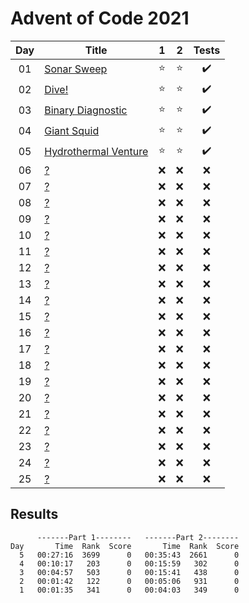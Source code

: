 # Advent of Code 2021

| Day | Title                                                       |   1    |   2    |       Tests        |
| :-: | ----------------------------------------------------------- | :----: | :----: | :----------------: |
| 01  | [Sonar Sweep](https://adventofcode.com/2021/day/1)          | :star: | :star: | :heavy_check_mark: |
| 02  | [Dive!](https://adventofcode.com/2021/day/2)                | :star: | :star: | :heavy_check_mark: |
| 03  | [Binary Diagnostic](https://adventofcode.com/2021/day/3)    | :star: | :star: | :heavy_check_mark: |
| 04  | [Giant Squid](https://adventofcode.com/2021/day/4)          | :star: | :star: | :heavy_check_mark: |
| 05  | [Hydrothermal Venture](https://adventofcode.com/2021/day/5) | :star: | :star: | :heavy_check_mark: |
| 06  | [?](https://adventofcode.com/2021/day/6)                    |  :x:   |  :x:   |        :x:         |
| 07  | [?](https://adventofcode.com/2021/day/7)                    |  :x:   |  :x:   |        :x:         |
| 08  | [?](https://adventofcode.com/2021/day/8)                    |  :x:   |  :x:   |        :x:         |
| 09  | [?](https://adventofcode.com/2021/day/9)                    |  :x:   |  :x:   |        :x:         |
| 10  | [?](https://adventofcode.com/2021/day/10)                   |  :x:   |  :x:   |        :x:         |
| 11  | [?](https://adventofcode.com/2021/day/11)                   |  :x:   |  :x:   |        :x:         |
| 12  | [?](https://adventofcode.com/2021/day/12)                   |  :x:   |  :x:   |        :x:         |
| 13  | [?](https://adventofcode.com/2021/day/13)                   |  :x:   |  :x:   |        :x:         |
| 14  | [?](https://adventofcode.com/2021/day/14)                   |  :x:   |  :x:   |        :x:         |
| 15  | [?](https://adventofcode.com/2021/day/15)                   |  :x:   |  :x:   |        :x:         |
| 16  | [?](https://adventofcode.com/2021/day/16)                   |  :x:   |  :x:   |        :x:         |
| 17  | [?](https://adventofcode.com/2021/day/17)                   |  :x:   |  :x:   |        :x:         |
| 18  | [?](https://adventofcode.com/2021/day/18)                   |  :x:   |  :x:   |        :x:         |
| 19  | [?](https://adventofcode.com/2021/day/19)                   |  :x:   |  :x:   |        :x:         |
| 20  | [?](https://adventofcode.com/2021/day/20)                   |  :x:   |  :x:   |        :x:         |
| 21  | [?](https://adventofcode.com/2021/day/21)                   |  :x:   |  :x:   |        :x:         |
| 22  | [?](https://adventofcode.com/2021/day/22)                   |  :x:   |  :x:   |        :x:         |
| 23  | [?](https://adventofcode.com/2021/day/23)                   |  :x:   |  :x:   |        :x:         |
| 24  | [?](https://adventofcode.com/2021/day/24)                   |  :x:   |  :x:   |        :x:         |
| 25  | [?](https://adventofcode.com/2021/day/25)                   |  :x:   |  :x:   |        :x:         |

## Results

```text
      -------Part 1--------   -------Part 2--------
Day       Time  Rank  Score       Time  Rank  Score
  5   00:27:16  3699      0   00:35:43  2661      0
  4   00:10:17   203      0   00:15:59   302      0
  3   00:04:57   503      0   00:15:41   438      0
  2   00:01:42   122      0   00:05:06   931      0
  1   00:01:35   341      0   00:04:03   349      0
```
